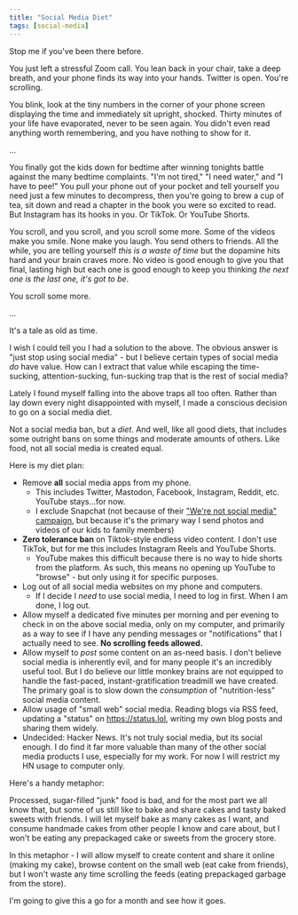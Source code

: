 ```yaml
---
title: "Social Media Diet"
tags: [social-media]
---
```


Stop me if you've been there before.

You just left a stressful Zoom call.
You lean back in your chair, take a deep breath, and your phone finds its way into your hands.
Twitter is open.
You're scrolling. 

You blink, look at the tiny numbers in the corner of your phone screen displaying the time and immediately sit upright, shocked.
Thirty minutes of your life have evaporated, never to be seen again.
You didn't even read anything worth remembering, and you have nothing to show for it.

...

You finally got the kids down for bedtime after winning tonights battle against the many bedtime complaints.
"I'm not tired," "I need water," and "I have to pee!"
You pull your phone out of your pocket and tell yourself you need just a few minutes to decompress, then you're going to brew a cup of tea, sit down and read a chapter in the book you were so excited to read.
But Instagram has its hooks in you.
Or TikTok.
Or YouTube Shorts.

You scroll, and you scroll, and you scroll some more.
Some of the videos make you smile.
None make you laugh.
You send others to friends.
All the while, you are telling yourself *this is a waste of time* but the dopamine hits hard and your brain craves more.
No video is good enough to give you that final, lasting high but each one is good enough to keep you thinking *the next one is the last one, it's got to be*.

You scroll some more.

...

It's a tale as old as time.

I wish I could tell you I had a solution to the above.
The obvious answer is "just stop using social media" - but I believe certain types of social media *do* have value.
How can I extract that value while escaping the time-sucking, attention-sucking, fun-sucking trap that is the rest of social media?

Lately I found myself falling into the above traps all too often.
Rather than lay down every night disappointed with myself, I made a conscious decision to go on a social media diet.

Not a social media ban, but a *diet*.
And well, like all good diets, that includes some outright bans on some things and moderate amounts of others.
Like food, not all social media is created equal.

Here is my diet plan:

- Remove **all** social media apps from my phone.
  - This includes Twitter, Mastodon, Facebook, Instagram, Reddit, etc. YouTube stays...for now.
  - I exclude Snapchat (not because of their ["We're not social media" campaign](https://newsroom.snap.com/less-social-media-more-**snapchat**), but because it's the primary way I send photos and videos of our kids to family members)
- **Zero tolerance ban** on Tiktok-style endless video content. I don't use TikTok, but for me this includes Instagram Reels and YouTube Shorts.
  - YouTube makes this difficult because there is no way to hide shorts from the platform. As such, this means no opening up YouTube to "browse" - but only using it for specific purposes.
- Log out of all social media websites on my phone and computers.
  - If I decide I *need* to use social media, I need to log in first. When I am done, I log out.
- Allow myself a dedicated five minutes per morning and per evening to check in on the above social media, only on my computer, and primarily as a way to see if I have any pending messages or "notifications" that I actually need to see. **No scrolling feeds allowed.**
- Allow myself to *post* some content on an as-need basis. I don't believe social media is inherently evil, and for many people it's an incredibly useful tool. But I do believe our little monkey brains are not equipped to handle the fast-paced, instant-gratification treadmill we have created. The primary goal is to slow down the *consumption* of "nutrition-less" social media content.
- Allow usage of "small web" social media. Reading blogs via RSS feed, updating a "status" on https://status.lol, writing my own blog posts and sharing them widely.
- Undecided: Hacker News. It's not truly social media, but its social enough. I do find it far more valuable than many of the other social media products I use, especially for my work. For now I will restrict my HN usage to computer only.

Here's a handy metaphor:

Processed, sugar-filled "junk" food is bad, and for the most part we all know that, but some of us still like to bake and share cakes and tasty baked sweets with friends.
I will let myself bake as many cakes as I want, and consume handmade cakes from other people I know and care about, but I won't be eating any prepackaged cake or sweets from the grocery store.

In this metaphor - I will allow myself to create content and share it online (making my cake), browse content on the small web (eat cake from friends), but I won't waste any time scrolling the feeds (eating prepackaged garbage from the store).

I'm going to give this a go for a month and see how it goes.
